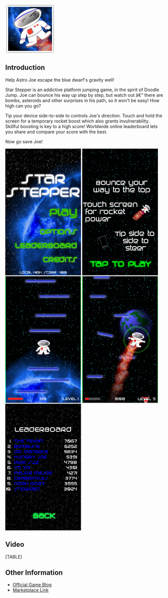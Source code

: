 ![Screenshot starstepper zuneicon.png](/media/migrated_media-Screenshot_starstepper_zuneicon.png)

## Introduction

Help Astro Joe escape the blue dwarf's gravity well!

Star Stepper is an addictive platform jumping game, in the spirit of Doodle Jump. Joe can bounce his way up step by step, but watch out â€“ there are bombs, asteroids and other surprises in his path, so it won't be easy! How high can you go?

Tip your device side-to-side to controls Joe's direction. Touch and hold the screen for a temporary rocket boost which also grants invulnerability. Skillful boosting is key to a high score! Worldwide online leaderboard lets you share and compare your score with the best.

Now go save Joe!

![Starstepperscreenshot1.png](/media/migrated_media-Starstepperscreenshot1.png) ![Starstepperscreenshot2.png](/media/migrated_media-Starstepperscreenshot2.png) ![Starstepperscreenshot3.png](/media/migrated_media-Starstepperscreenshot3.png) ![Starstepperscreenshot4.png](/media/migrated_media-Starstepperscreenshot4.png) ![Starstepperscreenshot6.png](/media/migrated_media-Starstepperscreenshot6.png)

## Video

[TABLE]

## Other Information

-   [Official Game Blog](http://capncode.blogspot.com/2011/03/introducing-wp7-game-star-stepper.html)
-   [Marketplace Link](http://social.zune.net/redirect?type=phoneApp&id=37b9028d-1d42-e011-854c-00237de2db9e)
